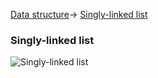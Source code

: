 [Data structure](https://github.com/rodiosheek/data-structures/tree/Unit_test_linked_list)->
[Singly-linked list](https://github.com/rodiosheek/data-structures/blob/master/src/lib/data-structure/Linked_List.js)

### Singly-linked list
![Singly-linked list]()

